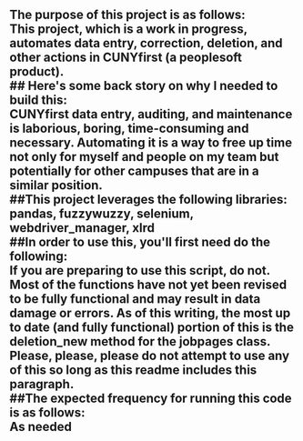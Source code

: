 ## The purpose of this project is as follows:<br />This project, which is a work in progress, automates data entry, correction, deletion, and other actions in CUNYfirst (a peoplesoft product).<br />## Here's some back story on why I needed to build this:<br />CUNYfirst data entry, auditing, and maintenance is laborious, boring, time-consuming and necessary. Automating it is a way to free up time not only for myself and people on my team but potentially for other campuses that are in a similar position.<br />##This project leverages the following libraries:<br />pandas, fuzzywuzzy, selenium, webdriver_manager, xlrd<br />##In order to use this, you'll first need do the following:<br />If you are preparing to use this script, do not. Most of the functions have not yet been revised to be fully functional and may result in data damage or errors. As of this writing, the most up to date (and fully functional) portion of this is the deletion_new method for the jobpages class. Please, please, please do not attempt to use any of this so long as this readme includes this paragraph.<br />##The expected frequency for running this code is as follows:<br />As needed